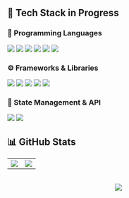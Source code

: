 ## 🚀 Tech Stack in Progress

### 📌 Programming Languages
<p>
  <img src="https://img.shields.io/badge/C-A8B9CC?style=flat&logo=C&logoColor=white">
  <img src="https://img.shields.io/badge/C++-00599C?style=flat&logo=C%2B%2B&logoColor=white">
  <img src="https://img.shields.io/badge/Python-3776AB?style=flat&logo=Python&logoColor=white">
  <img src="https://img.shields.io/badge/JavaScript-F7DF1E?style=flat&logo=JavaScript&logoColor=black">
  <img src="https://img.shields.io/badge/TypeScript-3178C6?style=flat&logo=TypeScript&logoColor=white">
  <img src="https://img.shields.io/badge/Matlab-0076A8?style=flat&logo=Mathworks&logoColor=white">
</p>

### ⚙️ Frameworks & Libraries
<p>
  <img src="https://img.shields.io/badge/React-61DAFB?style=flat&logo=React&logoColor=black">
  <img src="https://img.shields.io/badge/Next.js-000000?style=flat&logo=Next.js&logoColor=white">
  <img src="https://img.shields.io/badge/React_Native-61DAFB?style=flat&logo=React&logoColor=black">
  <img src="https://img.shields.io/badge/Expo-000020?style=flat&logo=Expo&logoColor=white">
  <img src="https://img.shields.io/badge/MFC-00599C?style=flat&logo=Visual%20Studio&logoColor=white">
</p>

### 🔗 State Management & API
<p>
  <img src="https://img.shields.io/badge/Redux-764ABC?style=flat&logo=Redux&logoColor=white">
  <img src="https://img.shields.io/badge/Axios-5A29E4?style=flat&logo=Axios&logoColor=white">
</p>

## 📊 GitHub Stats

<p align="center">
  <table>
    <tr>
      <!-- Streak Stats (왼쪽) -->
      <td align="center">
        <a href="https://github.com/itleews">
          <img src="https://github-readme-streak-stats.herokuapp.com/?user=itleews&theme=swift&hide_border=true">
        </a>
      </td>
      <!-- Most Used Languages (오른쪽) -->
      <td align="center">
        <a href="https://github.com/itleews">
          <img src="https://github-readme-stats.vercel.app/api/top-langs/?username=itleews&layout=compact&theme=swift&hide_border=true&card_width=320">
        </a>
      </td>
    </tr>
  </table>

  <br/>

  <!-- GitHub Trophies (아래) -->
  <a href="https://github.com/ryo-ma/github-profile-trophy">
    <img src="https://github-profile-trophy.vercel.app/?username=itleews&theme=flat&no-frame=true&margin-w=10">
  </a>
</p>
